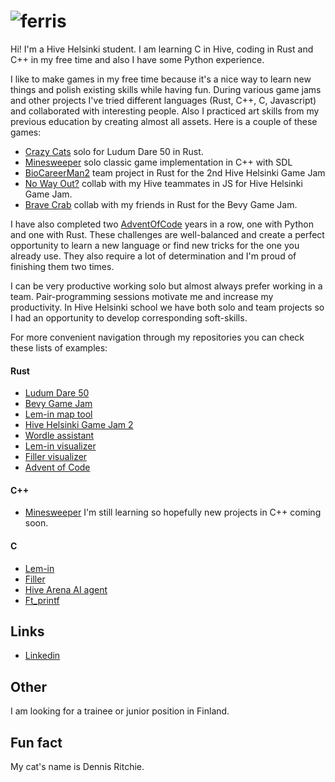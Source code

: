 # ![ferris](https://user-images.githubusercontent.com/7702253/164019339-a25339d7-262e-42b8-9d11-b9645d3ca934.gif)

Hi! I'm a Hive Helsinki student. I am learning C in Hive, coding in Rust and C++ in my free time and also I have some Python experience.

I like to make games in my free time because it's a nice way to learn new things and polish existing skills while having fun. During various game jams and other projects I've tried different languages (Rust, C++, C, Javascript) and collaborated with interesting people. Also I practiced art skills from my previous education by creating almost all assets. Here is a couple of these games:

- [Crazy Cats](https://github.com/ladymarengo/ludum-dare-50) solo for Ludum Dare 50 in Rust.
- [Minesweeper](https://github.com/ladymarengo/biocareerman-2) solo classic game implementation in C++ with SDL
- [BioCareerMan2](https://github.com/ladymarengo/biocareerman-2) team project in Rust for the 2nd Hive Helsinki Game Jam
- [No Way Out?](https://github.com/IanGaplichnik/GameJam) collab with my Hive teammates in JS for Hive Helsinki Game Jam.
- [Brave Crab](https://github.com/ladymarengo/bevy-game-jam) collab with my friends in Rust for the Bevy Game Jam.

I have also completed two [AdventOfCode](https://github.com/ladymarengo/advent-of-code) years in a row, one with Python and one with Rust. These challenges are well-balanced and create a perfect opportunity to learn a new language or find new tricks for the one you already use. They also require a lot of determination and I'm proud of finishing them two times.

I can be very productive working solo but almost always prefer working in a team. Pair-programming sessions motivate me and increase my productivity. In Hive Helsinki school we have both solo and team projects so I had an opportunity to develop corresponding soft-skills.

For more convenient navigation through my repositories you can check these lists of examples:

#### Rust
- [Ludum Dare 50](https://github.com/ladymarengo/ludum-dare-50)
- [Bevy Game Jam](https://github.com/ladymarengo/bevy-game-jam)
- [Lem-in map tool](https://github.com/jmtuulos/Lem-in-beautymapper)
- [Hive Helsinki Game Jam 2](https://github.com/ladymarengo/biocareerman-2)
- [Wordle assistant](https://github.com/ladymarengo/rush-wordle)
- [Lem-in visualizer](https://github.com/ladymarengo/Lem-in)
- [Filler visualizer](https://github.com/ladymarengo/filler)
- [Advent of Code](https://github.com/ladymarengo/advent-of-code/tree/master/2021-rust)

#### C++
- [Minesweeper](https://github.com/ladymarengo/minesweeper)
I'm still learning so hopefully new projects in C++ coming soon.

#### C
- [Lem-in](https://github.com/ladymarengo/Lem-in)
- [Filler](https://github.com/ladymarengo/filler)
- [Hive Arena AI agent](https://github.com/teemu-hakala/hive-arena-team-aleph)
- [Ft_printf](https://github.com/ladymarengo/ft_printf)

## Links

- [Linkedin](https://www.linkedin.com/in/natalia-samoilova-fi/)

## Other

I am looking for a trainee or junior position in Finland.

## Fun fact
My cat's name is Dennis Ritchie.
